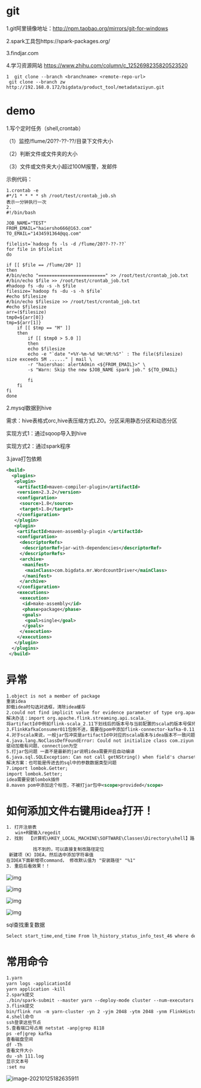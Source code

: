 # git

1.git阿里镜像地址：http://npm.taobao.org/mirrors/git-for-windows

2.spark工具包https://spark-packages.org/

3.findjar.com

4.学习资源网站 https://www.zhihu.com/column/c_1252698235820523520

```
1  git clone --branch <branchname> <remote-repo-url>
 git clone --branch zw  http://192.168.0.172/bigdata/product_tool/metadataziyun.git
```



# demo

1.写个定时任务（shell,crontab）

（1）监控/flume/20??-??-??/目录下文件大小

（2）判断文件或文件夹的大小

（3）文件或文件夹大小超过100M报警，发邮件 

示例代码：

```
1.crontab -e
#*/1 * * * * sh /root/test/crontab_job.sh
表示一分钟执行一次
2.
#!/bin/bash

JOB_NAME="TEST"
FROM_EMAIL="haiersho666@163.com"
TO_EMAIL="1434591364@qq.com"

filelist=`hadoop fs -ls -d /flume/20??-??-??`
for file in $filelist
do

if [[ $file == /flume/20* ]]
then
#/bin/echo "=========================" >> /root/test/crontab_job.txt
#/bin/echo $file >> /root/test/crontab_job.txt
#hadoop fs -du -s -h $file
filesize=`hadoop fs -du -s -h $file`
#echo $filesize
#/bin/echo $filesize >> /root/test/crontab_job.txt
#echo $filesize
arr=($filesize)
tmp0=${arr[0]}
tmp=${arr[1]}
    if [[ $tmp == "M" ]]
    then
        if [[ $tmp0 > 5.0 ]]
        then
        echo $filesize
        echo -e "`date "+%Y-%m-%d %H:%M:%S"` : The file($filesize) size exceeds 5M ......" | mail \
        -r "haiershao: alertAdmin <${FROM_EMAIL}>" \
        -s "Warn: Skip the new $JOB_NAME spark job." ${TO_EMAIL}

        fi
    fi
fi
done

```

2.mysql数据到hive

需求：hive表格式orc,hive表压缩方式LZO。分区采用静态分区和动态分区

实现方式1：通过sqoop导入到hive

实现方式2：通过spark程序



3.java打包依赖

```xml
<build>
  <plugins>
   <plugin>
    <artifactId>maven-compiler-plugin</artifactId>
    <version>2.3.2</version>
    <configuration>
     <source>1.8</source>
     <target>1.8</target>
    </configuration>
   </plugin>
   <plugin>
    <artifactId>maven-assembly-plugin </artifactId>
    <configuration>
     <descriptorRefs>
      <descriptorRef>jar-with-dependencies</descriptorRef>
     </descriptorRefs>
     <archive>
      <manifest>
       <mainClass>com.bigdata.mr.WordcountDriver</mainClass>
      </manifest>
     </archive>
    </configuration>
    <executions>
     <execution>
      <id>make-assembly</id>
      <phase>package</phase>
      <goals>
       <goal>single</goal>
      </goals>
     </execution>
    </executions>
   </plugin>
  </plugins>
 </build>
```

# 异常

```xml
1.object is not a member of package
重装idea
卸载idea时勾选对选框，清除idea缓存
2.could not find implicit value for evidence parameter of type org.apache.flink.api.common..
解决办法：import org.apache.flink.streaming.api.scala._
将artifactId中例如flink-scala_2.11下划线后的版本号与当前配置的scala的版本号保持一致
3.FlinkKafkaConsumer011包倒不进，需要在pom中添加flink-connector-kafka-0.11_2.11小版本号
4.对于scala来说，一般jar包冲突是artifactId中对应的scala版本与idea版本不一致问题
4.java.lang.NoClassDefFoundError: Could not initialize class com.ziyun.historystatus.util.MysqlUtil$
驱动加载有问题、connection为空
5.打jar包问题 一直不是最新的jar说明idea需要开启自动编译
6.java.sql.SQLException: Can not call getNString() when field's charset isn't UTF-8 
解决方案：也可能是传进去的sql中的参数数据类型问题
7.import lombok.Getter;
import lombok.Setter;
idea需要安装lombok插件
8.maven pom中添加这个标签，不被打jar包中<scope>provided</scope>
```

# 如何添加文件右键用idea打开！

```xml
1. 打开注册表
　　win+R键输入regedit
2. 找到  【计算机\HKEY_LOCAL_MACHINE\SOFTWARE\Classes\Directory\shell】路径

　　　　　　找不到的，可以直接复制改路径定位
 新建项（K）IDEA，然后选中添加字符串值
在IDEA下面新增项command， 修改默认值为 "安装路径" "%1"
3. 重启后看效果！！
```

![img](other.assets/1351763-20191030090930480-1588166556.png)

![img](other.assets/1351763-20191030090910790-1003217356.png)

![img](other.assets/1351763-20191030091334888-991713327.png)

![img](other.assets/1351763-20191030091834538-828869319.png)



sql查找重复数据

```xml
Select start_time,end_time From lh_history_status_info_test_46 where device_id = '16057' group by start_time,end_time having count (*)>1
```

# 常用命令

```xml
1.yarn
yarn logs -applicationId
yarn application -kill 
2.spark提交
./bin/spark-submit --master yarn --deploy-mode cluster --num-executors 3 --executor-cores 1 --executor-memory 2G --name OperationRateCal_Test --conf spark.executor.memoryOverhead=1g --properties-file /home/ubuntu/spark_job/project/new_project/spark_history_offline.conf --class com.ziyun.operationrate.start.OperationRateCal /home/ubuntu/spark_job/project/new_project/operation_rate-1.0-SNAPSHOT.jar
3.flink提交
bin/flink run -m yarn-cluster -yn 2 -yjm 2048 -ytm 2048 -ynm FlinkHistoryStatusCal_15min_140 /home/ubuntu/flink_job/project/new_history_status/flinkkafkatohistorystatuscal-1.0-SNAPSHOT-jar-with-dependencies.jar
4.shell命令
ssh登录这些节点
5.查看端口号占用 netstat -anp|grep 8118
ps -ef|grep kafka
查看磁盘空间
df -Th
查看文件大小
du -sh 111.log
显示文本号
:set nu
```

![image-20210125182635911](other.assets/image-20210125182635911.png)